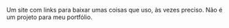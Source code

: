 Um site com links para baixar umas coisas que uso, às vezes preciso. Não é um projeto para meu portfólio.
